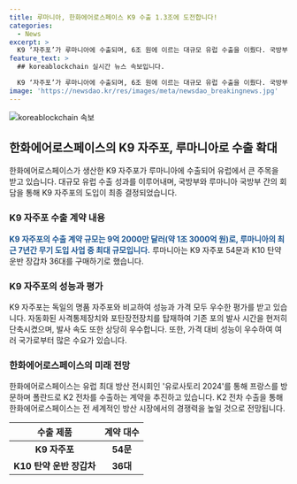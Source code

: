 ```yaml
---
title: 루마니아, 한화에어로스페이스 K9 수출 1.3조에 도전합니다!
categories:
  - News
excerpt: >
  K9 ‘자주포’가 루마니아에 수출되며, 6조 원에 이르는 대규모 유럽 수출을 이뤘다. 국방부는 K9 자주포의 루마니아 도입을 최종 결정했으며, 수출 대수는 54문과 36대로 알려졌다. K9 자주포는 독일의 명품 자주포와 비교해도 우수한 성능을 보이며, 전 세계 9개국이 사용 중이다. 또한 K2 전차에 관한 폴란드와의 2차 실행 계약이 높은 가능성으로 전망되고 있다.
feature_text: >
  ## koreablockchain 실시간 뉴스 속보입니다.

  K9 ‘자주포’가 루마니아에 수출되며, 6조 원에 이르는 대규모 유럽 수출을 이뤘다. 국방부는 K9 자주포의 루마니아 도입을 최종 결정했으며, 수출 대수는 54문과 36대로 알려졌다. K9 자주포는 독일의 명품 자주포와 비교해도 우수한 성능을 보이며, 전 세계 9개국이 사용 중이다. 또한 K2 전차에 관한 폴란드와의 2차 실행 계약이 높은 가능성으로 전망되고 있다.
image: 'https://newsdao.kr/res/images/meta/newsdao_breakingnews.jpg'
---
```


<p><img src="https://newsdao.kr/res/images/meta/newsdao_breakingnews.jpg" alt="koreablockchain 속보" /></p>

<h2 data-ke-size="size26">한화에어로스페이스의 K9 자주포, 루마니아로 수출 확대</h2>

<p data-ke-size="size16">한화에어로스페이스가 생산한 K9 자주포가 루마니아에 수출되어 유럽에서 큰 주목을 받고 있습니다. 대규모 유럽 수출 성과를 이루어내며, 국방부와 루마니아 국방부 간의 회담을 통해 K9 자주포의 도입이 최종 결정되었습니다.</p>

<h3 data-ke-size="size22">K9 자주포 수출 계약 내용</h3>

<p data-ke-size="size16"><b><span style="color: #1a5490;">K9 자주포의 수출 계약 규모는 9억 2000만 달러(약 1조 3000억 원)로, 루마니아의 최근 7년간 무기 도입 사업 중 최대 규모입니다.</span></b> 루마니아는 K9 자주포 54문과 K10 탄약 운반 장갑차 36대를 구매하기로 했습니다.</p>

<h3 data-ke-size="size22">K9 자주포의 성능과 평가</h3>

<p data-ke-size="size16">K9 자주포는 독일의 명품 자주포와 비교하여 성능과 가격 모두 우수한 평가를 받고 있습니다. 자동화된 사격통제장치와 포탄장전장치를 탑재하여 기존 포의 발사 시간을 현저히 단축시켰으며, 발사 속도 또한 상당히 우수합니다. 또한, 가격 대비 성능이 우수하여 여러 국가로부터 많은 수요가 있습니다.</p>

<h3 data-ke-size="size22">한화에어로스페이스의 미래 전망</h3>

<p data-ke-size="size16">한화에어로스페이스는 유럽 최대 방산 전시회인 '유로사토리 2024'를 통해 프랑스를 방문하며 폴란드로 K2 전차를 수출하는 계약을 추진하고 있습니다. K2 전차 수출을 통해 한화에어로스페이스는 전 세계적인 방산 시장에서의 경쟁력을 높일 것으로 전망됩니다.</p>

<table>
    <thead>
        <tr>
            <th>수출 제품</th>
            <th>계약 대수</th>
        </tr>
    </thead>
    <tbody>
        <tr>
            <td style="text-align: center; height: 17px;"><b>K9 자주포</b></td>
            <td style="text-align: center; height: 17px;"><b>54문</b></td>
        </tr>
        <tr>
            <td style="text-align: center; height: 17px;"><b>K10 탄약 운반 장갑차</b></td>
            <td style="text-align: center; height: 17px;"><b>36대</b></td>
        </tr>
    </tbody>
</table>

<p data-ke-size="size16">&nbsp;</p>

